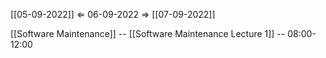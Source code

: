 [[05-09-2022]] $\Leftarrow$ 06-09-2022 $\Rightarrow$ [[07-09-2022]]

[[Software Maintenance]] -- [[Software Maintenance Lecture 1]] -- 08:00-12:00